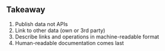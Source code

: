 ## Takeaway

1. Publish data not APIs
1. Link to other data (own or 3rd party)
1. Describe links and operations in machine-readable format
1. Human-readable documentation comes last
